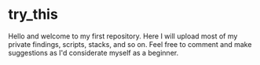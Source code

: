 # try_this

Hello and welcome to my first repository.
Here I will upload most of my private findings, scripts, stacks, and so on.
Feel free to comment and make suggestions as I'd considerate myself as a beginner.
